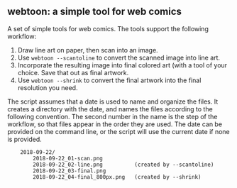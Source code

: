 ## webtoon: a simple tool for web comics

A set of simple tools for web comics. The tools support the following workflow:

1. Draw line art on paper, then scan into an image.
2. Use `webtoon --scantoline` to convert the scanned image into line art.
3. Incorporate the resulting image into final colored art (with a tool of your
   choice. Save that out as final artwork.
4. Use `webtoon --shrink` to convert the final artwork into the final resolution
   you need.

The script assumes that a date is used to name and organize the files.
It creates a directory with the date, and names the files according to
the following convention. The second number in the name is the step of the
workflow, so that files appear in the order they are used. The date can be
provided on the command line, or the script will use the current date if none is
provided.

```
    2018-09-22/
        2018-09-22_01-scan.png
        2018-09-22_02-line.png          (created by --scantoline)
        2018-09-22_03-final.png
        2018-09-22_04-final_800px.png   (created by --shrink)
```
